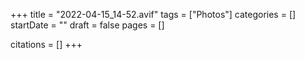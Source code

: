 +++
title = "2022-04-15_14-52.avif"
tags = ["Photos"]
categories = []
startDate = ""
draft = false
pages = []

citations = []
+++
